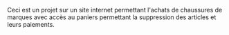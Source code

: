 Ceci est un projet sur un site internet permettant l'achats de chaussures de marques avec accès au paniers
permettant la suppression des articles et leurs paiements.